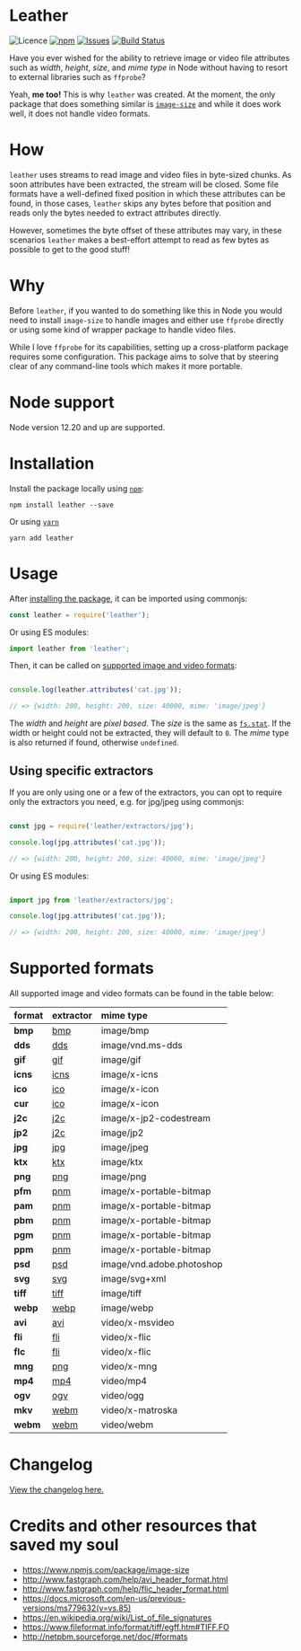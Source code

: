 # Leather

![Licence](https://img.shields.io/badge/license-MIT-E9573F.svg)
[![npm](https://img.shields.io/npm/v/leather)](https://www.npmjs.com/package/leather)
[![Issues](https://img.shields.io/github/issues/SidOfc/leather.svg)](https://github.com/SidOfc/leather/issues)
[![Build Status](https://circleci.com/gh/SidOfc/leather.svg?style=shield)](https://app.circleci.com/pipelines/github/SidOfc/leather)

Have you ever wished for the ability to retrieve image or video file attributes
such as _width_, _height_, _size_, and _mime type_ in Node without having
to resort to external libraries such as `ffprobe`?

Yeah, **me too!** This is why `leather` was created.
At the moment, the only package that does something similar is
[`image-size`](https://www.npmjs.com/package/image-size)
and while it does work well, it does not handle video formats.

# How

`leather` uses streams to read image and video files in byte-sized chunks.
As soon attributes have been extracted, the stream will be closed. Some file
formats have a well-defined fixed position in which these attributes
can be found, in those cases, `leather` skips any bytes before that
position and reads only the bytes needed to extract attributes directly.

However, sometimes the byte offset of these attributes may vary, in these
scenarios `leather` makes a best-effort attempt to read as few bytes as
possible to get to the good stuff!

# Why

Before `leather`, if you wanted to do something like this in Node
you would need to install `image-size` to handle images and either
use `ffprobe` directly or using some kind of wrapper package to
handle video files.

While I love `ffprobe` for its capabilities, setting up a cross-platform
package requires some configuration. This package aims to solve that
by steering clear of any command-line tools which makes it more portable.

# Node support

Node version 12.20 and up are supported.

# Installation

Install the package locally using [`npm`](https://www.npmjs.com/):

```shell
npm install leather --save
```

Or using [`yarn`](https://yarnpkg.com/)

```shell
yarn add leather
```

# Usage

After [installing the package](#installation), it can be imported using commonjs:

```javascript
const leather = require('leather');
```

Or using ES modules:

```javascript
import leather from 'leather';
```

Then, it can be called on [supported image and video formats](#supported-formats):

```javascript

console.log(leather.attributes('cat.jpg'));

// => {width: 200, height: 200, size: 40000, mime: 'image/jpeg'}
```

The _width_ and _height_ are _pixel based_. The _size_ is the same as
[`fs.stat`](https://nodejs.org/api/fs.html#fsstatpath-options-callback).
If the width or height could not be extracted, they will default to `0`.
The _mime_ type is also returned if found, otherwise `undefined`.

## Using specific extractors

If you are only using one or a few of the extractors, you can opt to
require only the extractors you need, e.g. for jpg/jpeg using commonjs:

```javascript

const jpg = require('leather/extractors/jpg');

console.log(jpg.attributes('cat.jpg'));

// => {width: 200, height: 200, size: 40000, mime: 'image/jpeg'}
```

Or using ES modules:

```javascript

import jpg from 'leather/extractors/jpg';

console.log(jpg.attributes('cat.jpg'));

// => {width: 200, height: 200, size: 40000, mime: 'image/jpeg'}
```

# Supported formats

All supported image and video formats can be found in the table below:

|  format  | extractor                      | mime type                 |
|:---------|:-------------------------------|:--------------------------|
| **bmp**  | [bmp](src/extractors/bmp.js)   | image/bmp                 |
| **dds**  | [dds](src/extractors/dds.js)   | image/vnd.ms-dds          |
| **gif**  | [gif](src/extractors/gif.js)   | image/gif                 |
| **icns** | [icns](src/extractors/icns.js) | image/x-icns              |
| **ico**  | [ico](src/extractors/ico.js)   | image/x-icon              |
| **cur**  | [ico](src/extractors/ico.js)   | image/x-icon              |
| **j2c**  | [j2c](src/extractors/j2c.js)   | image/x-jp2-codestream    |
| **jp2**  | [j2c](src/extractors/j2c.js)   | image/jp2                 |
| **jpg**  | [jpg](src/extractors/jpg.js)   | image/jpeg                |
| **ktx**  | [ktx](src/extractors/ktx.js)   | image/ktx                 |
| **png**  | [png](src/extractors/png.js)   | image/png                 |
| **pfm**  | [pnm](src/extractors/pnm.js)   | image/x-portable-bitmap   |
| **pam**  | [pnm](src/extractors/pnm.js)   | image/x-portable-bitmap   |
| **pbm**  | [pnm](src/extractors/pnm.js)   | image/x-portable-bitmap   |
| **pgm**  | [pnm](src/extractors/pnm.js)   | image/x-portable-bitmap   |
| **ppm**  | [pnm](src/extractors/pnm.js)   | image/x-portable-bitmap   |
| **psd**  | [psd](src/extractors/psd.js)   | image/vnd.adobe.photoshop |
| **svg**  | [svg](src/extractors/svg.js)   | image/svg+xml             |
| **tiff** | [tiff](src/extractors/tiff.js) | image/tiff                |
| **webp** | [webp](src/extractors/webp.js) | image/webp                |
| **avi**  | [avi](src/extractors/avi.js)   | video/x-msvideo           |
| **fli**  | [fli](src/extractors/fli.js)   | video/x-flic              |
| **flc**  | [fli](src/extractors/fli.js)   | video/x-flic              |
| **mng**  | [png](src/extractors/png.js)   | video/x-mng               |
| **mp4**  | [mp4](src/extractors/mp4.js)   | video/mp4                 |
| **ogv**  | [ogv](src/extractors/ogv.js)   | video/ogg                 |
| **mkv**  | [webm](src/extractors/webm.js) | video/x-matroska          |
| **webm** | [webm](src/extractors/webm.js) | video/webm                |

# Changelog

[View the changelog here.](CHANGELOG.md)

# Credits and other resources that saved my soul

- https://www.npmjs.com/package/image-size
- http://www.fastgraph.com/help/avi_header_format.html
- http://www.fastgraph.com/help/flic_header_format.html
- https://docs.microsoft.com/en-us/previous-versions/ms779632(v=vs.85)
- https://en.wikipedia.org/wiki/List_of_file_signatures
- https://www.fileformat.info/format/tiff/egff.htm#TIFF.FO
- http://netpbm.sourceforge.net/doc/#formats
